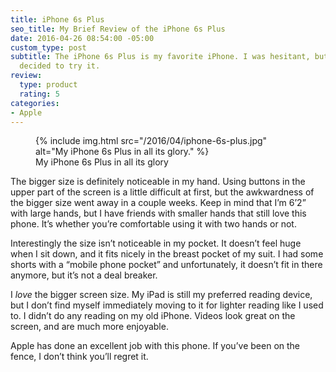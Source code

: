 ```yaml
---
title: iPhone 6s Plus
seo_title: My Brief Review of the iPhone 6s Plus
date: 2016-04-26 08:54:00 -05:00
custom_type: post
subtitle: The iPhone 6s Plus is my favorite iPhone. I was hesitant, but I’m glad I
  decided to try it.
review:
  type: product
  rating: 5
categories:
- Apple
---
```


<figure class="extendout">
  {% include img.html src="/2016/04/iphone-6s-plus.jpg" alt="My iPhone 6s Plus in all its glory." %}
  <figcaption>My iPhone 6s Plus in all its glory</figcaption>
</figure>

The bigger size is definitely noticeable in my hand. Using buttons in the upper part of the screen is a little difficult at first, but the awkwardness of the bigger size went away in a couple weeks. Keep in mind that I’m 6’2” with large hands, but I have friends with smaller hands that still love this phone. It’s whether you’re comfortable using it with two hands or not.

Interestingly the size isn’t noticeable in my pocket. It doesn’t feel huge when I sit down, and it fits nicely in the breast pocket of my suit. I had some shorts with a “mobile phone pocket” and unfortunately, it doesn’t fit in there anymore, but it’s not a deal breaker.

I _love_ the bigger screen size. My iPad is still my preferred reading device, but I don’t find myself immediately moving to it for lighter reading like I used to. I didn’t do any reading on my old iPhone. Videos look great on the screen, and are much more enjoyable.

Apple has done an excellent job with this phone. If you’ve been on the fence, I don’t think you’ll regret it.
